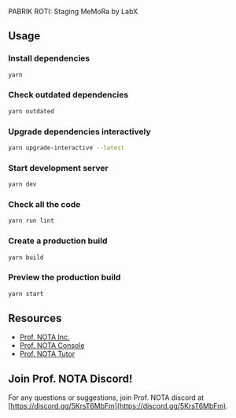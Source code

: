 PABRIK ROTI: Staging MeMoRa by LabX

## Usage

### Install dependencies

```bash
yarn
```

### Check outdated dependencies

```bash
yarn outdated
```

### Upgrade dependencies interactively

```bash
yarn upgrade-interactive --latest
```

### Start development server

```bash
yarn dev
```

### Check all the code

```bash
yarn run lint
```

### Create a production build

```bash
yarn build
```

### Preview the production build

```bash
yarn start
```

## Resources

- [Prof. NOTA Inc.](https://nota.endhonesa.com/)
- [Prof. NOTA Console](https://prompt.endhonesa.com/)
- [Prof. NOTA Tutor](https://baca.endhonesa.com/)

## Join Prof. NOTA Discord!

For any questions or suggestions, join Prof. NOTA discord at [https://discord.gg/5KrsT6MbFm](https://discord.gg/5KrsT6MbFm).
